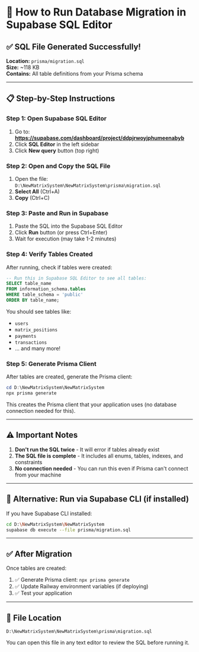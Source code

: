 # 🚀 How to Run Database Migration in Supabase SQL Editor

## ✅ SQL File Generated Successfully!

**Location:** `prisma/migration.sql`  
**Size:** ~118 KB  
**Contains:** All table definitions from your Prisma schema

---

## 📋 Step-by-Step Instructions

### Step 1: Open Supabase SQL Editor

1. Go to: **https://supabase.com/dashboard/project/ddpjrwoyjphumeenabyb**
2. Click **SQL Editor** in the left sidebar
3. Click **New query** button (top right)

### Step 2: Open and Copy the SQL File

1. Open the file: `D:\NewMatrixSystem\NewMatrixSystem\prisma\migration.sql`
2. **Select All** (Ctrl+A)
3. **Copy** (Ctrl+C)

### Step 3: Paste and Run in Supabase

1. Paste the SQL into the Supabase SQL Editor
2. Click **Run** button (or press Ctrl+Enter)
3. Wait for execution (may take 1-2 minutes)

### Step 4: Verify Tables Created

After running, check if tables were created:

```sql
-- Run this in Supabase SQL Editor to see all tables:
SELECT table_name 
FROM information_schema.tables 
WHERE table_schema = 'public'
ORDER BY table_name;
```

You should see tables like:
- `users`
- `matrix_positions`
- `payments`
- `transactions`
- ... and many more!

### Step 5: Generate Prisma Client

After tables are created, generate the Prisma client:

```powershell
cd D:\NewMatrixSystem\NewMatrixSystem
npx prisma generate
```

This creates the Prisma client that your application uses (no database connection needed for this).

---

## ⚠️ Important Notes

1. **Don't run the SQL twice** - It will error if tables already exist
2. **The SQL file is complete** - It includes all enums, tables, indexes, and constraints
3. **No connection needed** - You can run this even if Prisma can't connect from your machine

---

## 🔄 Alternative: Run via Supabase CLI (if installed)

If you have Supabase CLI installed:

```bash
cd D:\NewMatrixSystem\NewMatrixSystem
supabase db execute --file prisma/migration.sql
```

---

## ✅ After Migration

Once tables are created:

1. ✅ Generate Prisma client: `npx prisma generate`
2. ✅ Update Railway environment variables (if deploying)
3. ✅ Test your application

---

## 📁 File Location

```
D:\NewMatrixSystem\NewMatrixSystem\prisma\migration.sql
```

You can open this file in any text editor to review the SQL before running it.

